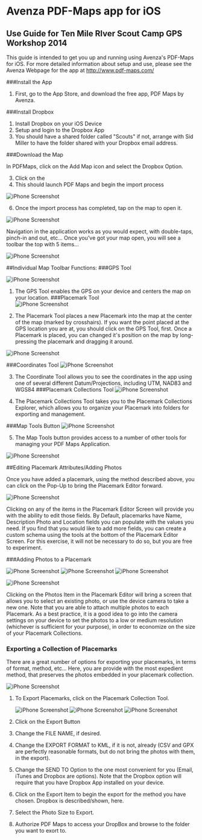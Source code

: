 # Avenza PDF-Maps app for iOS
## Use Guide for Ten Mile RIver Scout Camp GPS Workshop 2014

This guide is intended to get you up and running using Avenza's PDF-Maps for iOS. For more detailed information about setup and use, please see the Avenza Webpage for the app at http://www.pdf-maps.com/

###Install the App

1. First, go to the App Store, and download the free app, PDF Maps by Avenza.

###Install Dropbox

1. Install Dropbox on your iOS Device
2. Setup and login to the Dropbox App
3. You should have a shared folder called "Scouts" if not, arrange with Sid Miller to have the folder shared with your Dropbox email address.

###Download the Map

In PDFMaps, click on the Add Map icon and select the Dropbox Option.

3. Click on the 
5. This should launch PDF Maps and begin the import process

  ![iPhone Screenshot](https://dl.dropboxusercontent.com/u/31204294/images/iPhonePDFMAPSProcessing2.PNG "iPhone Screenshot")

6. Once the import process has completed, tap on the map to open it.

  ![iPhone Screenshot](https://dl.dropboxusercontent.com/u/31204294/images/iPhonePDFMAPSMapViewInitial.PNG "iPhone Screenshot")
  
Navigation in the application works as you would expect, with double-taps, pinch-in and out, etc... Once you've got your map open, you will see a toolbar the top with 5 items...

  ![iPhone Screenshot](https://dl.dropboxusercontent.com/u/31204294/images/PDFMapTOobar.png "iPhone Screenshot")
  
##Individual Map Toolbar Functions:
###GPS Tool

  ![iPhone Screenshot](https://dl.dropboxusercontent.com/u/31204294/images/GPSTool.png "iPhone Screenshot")

1. The GPS Tool enables the GPS on your device and centers the map on your location.
###Placemark Tool  
  ![iPhone Screenshot](https://dl.dropboxusercontent.com/u/31204294/images/PlacemarkTool.png "iPhone Screenshot")

2. The Placemark Tool places a new Placemark into the map at the center of the map (marked by crosshairs). If you want the point placed at the GPS location you are at, you should click on the GPS Tool, first. Once a Placemark is placed, you can changed it's position on the map by long-pressing the placemark and dragging it around.
  
  ![iPhone Screenshot](https://dl.dropboxusercontent.com/u/31204294/images/iPhonePDFMAPSNewPlacemark.PNG "iPhone Screenshot")

###Coordinates Tool 
  ![iPhone Screenshot](https://dl.dropboxusercontent.com/u/31204294/images/CoordinateTOol.png "iPhone Screenshot")

3. The Coordinate Tool allows you to see the coordinates in the app using one of several different Datum/Projections, including UTM, NAD83 and WGS84
###Placemark Collections Tool
  ![iPhone Screenshot](https://dl.dropboxusercontent.com/u/31204294/images/PlacemarkCollectionsTool.png "iPhone Screenshot")

4. The Placemark Collections Tool takes you to the Placemark Collections Explorer, which allows you to organize your Placemark into folders for exporting and management.

###Map Tools Button
  ![iPhone Screenshot](https://dl.dropboxusercontent.com/u/31204294/images/MapTools.png "iPhone Screenshot")

5. The Map Tools button provides access to a number of other tools for managing your PDF Maps Application.

  ![iPhone Screenshot](https://dl.dropboxusercontent.com/u/31204294/images/iPhoneMapTOols.PNG "iPhone Screenshot")

##Editing Placemark Attributes/Adding Photos

Once you have added a placemark, using the method described above, you can click on the Pop-Up to bring the Placemark Editor forward.

  ![iPhone Screenshot](https://dl.dropboxusercontent.com/u/31204294/images/iPhonePDFMAPSPlacemarkEditor.PNG "iPhone Screenshot")

Clicking on any of the items in the Placemark Editor Screen will provide you with the ability to edit those fields. By Default, placemarks have Name, Description Photo and Location fields you can populate with the values you need. If you find that you would like to add more fields, you can create a custom schema using the tools at the bottom of the Placemark Editor Screen. For this exercise, it will not be necessary to do so, but you are free to experiment.

###Adding Photos to a Placemark

  ![iPhone Screenshot](https://dl.dropboxusercontent.com/u/31204294/images/iPhonePhotoScreen.PNG "iPhone Screenshot")  ![iPhone Screenshot](https://dl.dropboxusercontent.com/u/31204294/images/iPhonePhotoscreenNew.PNG "iPhone Screenshot")  ![iPhone Screenshot](https://dl.dropboxusercontent.com/u/31204294/images/Screenshot_2014-07-24-15-59-26_resize.png "iPhone Screenshot")
  
  ![iPhone Screenshot](https://dl.dropboxusercontent.com/u/31204294/images/iPhonePDFMAPSPlacemarkEditor.PNG "iPhone Screenshot")
  
Clicking on the Photos Item in the Placemark Editor will bring a screen that allows you to select an existing photo, or use the device camera to take a new one. Note that you are able to attach multiple photos to each Placemark. As a best practice, it is a good idea to go into the camera settings on your device to set the photos to a low or medium resolution (whichever is sufficient for your purpose), in order to economize on the size of your Placemark Collections.

### Exporting a Collection of Placemarks

There are a great number of options for exporting your placemarks, in terms of format, method, etc... Here, you are provide with the most expedient method, that preserves the photos embedded in your placemark collection.

![iPhone Screenshot](https://dl.dropboxusercontent.com/u/31204294/images/PlacemarkCollectionsTool.png "iPhone Screenshot")


1. To Export Placemarks, click on the Placemark Collection Tool.

    ![iPhone Screenshot](https://dl.dropboxusercontent.com/u/31204294/images/photo%202_4.PNG "iPhone Screenshot")  ![iPhone Screenshot](https://dl.dropboxusercontent.com/u/31204294/images/photo%204_4.PNG "iPhone Screenshot")  ![iPhone Screenshot](https://dl.dropboxusercontent.com/u/31204294/images/photo%205_4.PNG "iPhone Screenshot")

2. Click on the Export Button  
3. Change the FILE NAME, if desired.
4. Change the EXPORT FORMAT to KML, if it is not, already (CSV and GPX are perfectly reasonable formats, but do not bring the photos with them, in the export).
5. Change the SEND TO Option to the one most convenient for you (Email, iTunes and Dropbox are options). Note that the Dropbox option will require that you have Dropbox App installed on your device. 
6. Click on the Export Item to begin the export for the method you have chosen. Dropbox is described/shown, here.
7. Select the Photo Size to Export.
8. Authorize PDF Maps to access your DropBox and browse to the folder you want to exort to.





